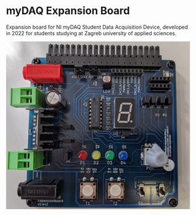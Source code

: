 # myDAQ Expansion Board
 Expansion board for NI myDAQ Student Data Acquisition Device, developed in 2022 for students studying at Zagreb university of applied sciences.


![](Images/Front.jpg)
